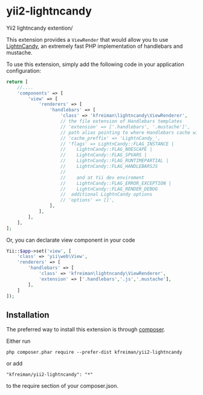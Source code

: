 # yii2-lightncandy
Yii2 lightncandy extention/

This extension provides a `ViewRender` that would allow you to use [LightnCandy](https://github.com/zordius/lightncandy), an extremely fast PHP implementation of handlebars and mustache.

To use this extension, simply add the following code in your application configuration:

```php
return [
    //....
    'components' => [
        'view' => [
            'renderers' => [
                'handlebars' => [
                    'class' => 'kfreiman\lightncandy\ViewRenderer',
                    // the file extension of Handlebars templates
                    // 'extension' => ['.handlebars', '.mustache']',
                    // path alias pointing to where Handlebars cache will be stored. Set to false to disable templates cache.
                    // 'cache_preffix' => 'LightnCandy_',
                    // 'flags' => LightnCandy::FLAG_INSTANCE |
                    //    LightnCandy::FLAG_NOESCAPE |
                    //    LightnCandy::FLAG_SPVARS |
                    //    LightnCandy::FLAG_RUNTIMEPARTIAL |
                    //    LightnCandy::FLAG_HANDLEBARSJS
                    //
                    //    and at Yii dev enviroment
                    //    LightnCandy::FLAG_ERROR_EXCEPTION |
                    //    LightnCandy::FLAG_RENDER_DEBUG
                    //  additional LightnCandy options
                    // 'options' => []',
                ],
            ],
        ],
    ],
];
```
Or, you can declarate view component in your code
```php
Yii::$app->set('view', [
    'class' => 'yii\web\View',
    'renderers' => [
        'handlebars' => [
            'class' => 'kfreiman\lightncandy\ViewRenderer',
            'extension' => ['.handlebars','.js','.mustache'],
        ],
    ]
]);
```

Installation
------------

The preferred way to install this extension is through [composer](http://getcomposer.org/download/).

Either run

```
php composer.phar require --prefer-dist kfreiman/yii2-lightncandy
```

or add

```
"kfreiman/yii2-lightncandy": "*"
```

to the require section of your composer.json.
